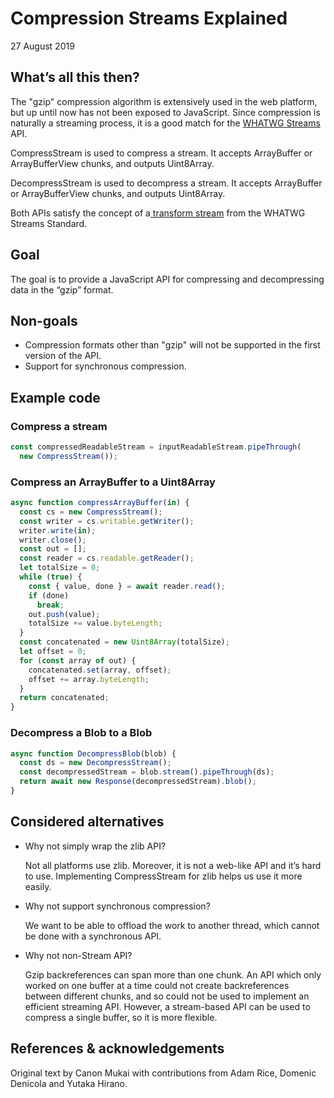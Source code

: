 # Compression Streams Explained
27 August 2019


## What’s all this then?

The "gzip" compression algorithm is extensively used in the web
platform, but up until now has not been exposed to JavaScript. Since
compression is naturally a streaming process, it is a good match for
the [WHATWG Streams](https://streams.spec.whatwg.org/) API.

CompressStream is used to compress a stream. It accepts ArrayBuffer or
ArrayBufferView chunks, and outputs Uint8Array.

DecompressStream is used to decompress a stream. It accepts
ArrayBuffer or ArrayBufferView chunks, and outputs Uint8Array.

Both APIs satisfy the concept of a[ transform
stream](https://streams.spec.whatwg.org/#ts-model) from the WHATWG
Streams Standard.


## Goal

The goal is to provide a JavaScript API for compressing and
decompressing data in the “gzip” format.


## Non-goals

*   Compression formats other than "gzip" will not be supported in the
    first version of the API.
*   Support for synchronous compression.


## Example code

### Compress a stream

```javascript
const compressedReadableStream = inputReadableStream.pipeThrough(
  new CompressStream());
```

### Compress an ArrayBuffer to a Uint8Array

```javascript
async function compressArrayBuffer(in) {
  const cs = new CompressStream();
  const writer = cs.writable.getWriter();
  writer.write(in);
  writer.close();
  const out = [];
  const reader = cs.readable.getReader();
  let totalSize = 0;
  while (true) {
    const { value, done } = await reader.read();
    if (done)
      break;
    out.push(value);
    totalSize += value.byteLength;
  }
  const concatenated = new Uint8Array(totalSize);
  let offset = 0;
  for (const array of out) {
    concatenated.set(array, offset);
    offset += array.byteLength;
  }
  return concatenated;
}
```

### Decompress a Blob to a Blob

```javascript
async function DecompressBlob(blob) {
  const ds = new DecompressStream();
  const decompressedStream = blob.stream().pipeThrough(ds);
  return await new Response(decompressedStream).blob();
}
```


## Considered alternatives

*   Why not simply wrap the zlib API?

    Not all platforms use zlib. Moreover, it is not a web-like API and
    it’s hard to use. Implementing CompressStream for zlib helps us
    use it more easily.

*   Why not support synchronous compression?

    We want to be able to offload the work to another thread, which
    cannot be done with a synchronous API.

*   Why not non-Stream API?

    Gzip backreferences can span more than one chunk. An API which
    only worked on one buffer at a time could not create
    backreferences between different chunks, and so could not be used
    to implement an efficient streaming API. However, a stream-based
    API can be used to compress a single buffer, so it is more
    flexible.


## References & acknowledgements

Original text by Canon Mukai with contributions from Adam Rice, Domenic Denicola
and Yutaka Hirano.
